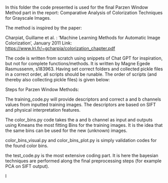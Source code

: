 In this folder the code presented is used for the final Parzen Window Method part in the report:
Comparative Analysis of Colorization Techniques for Grayscale Images.

The method is inspired by the paper:

Charpiat, Guillame et al. : ‘Machine Learning Methods for Automatic Image Colorization’, January 2011
Link: https://www.lri.fr/~gcharpia/colorization_chapter.pdf

The code is written from scratch using snippets of Chat GPT for inspiration, but not for complete functions/methods. It
is written by Magne Egede Rasmussenm, s183963. Having set correct folders and collected pickle files in a correct order,
all scripts should be runable. The order of scripts (and thereby also collecting pickle files) is given below:

Steps for Parzen Window Methods:

The training_code.py will provide descriptors and correct a and b channels values from inputted training images. The
descriptors are based on SIFT and physical interpretation features.

The color_bins.py code takes the a and b channel as input and outputs using Kmeans the most fitting Bins for the
training images. It is the idea that the same bins can be used for the new (unknown) images.

color_bins_visual.py and color_bins_plot.py is simply validation codes for the found color bins.

the test_code.py is the most extensive coding part. It is here the bayesian techniques are performed along the final
preprocessing steps (for example PCA on SIFT output).

I